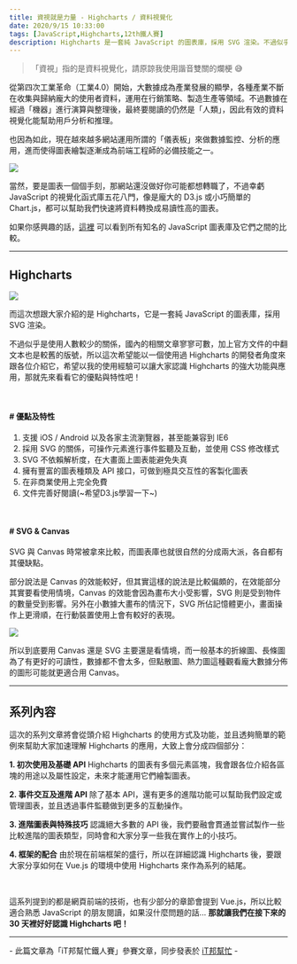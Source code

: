 ```yaml
---
title: 資視就是力量 - Highcharts / 資料視覺化
date: 2020/9/15 10:33:00
tags: [JavaScript,Highcharts,12th鐵人賽]
description: Highcharts 是一套純 JavaScript 的圖表庫，採用 SVG 渲染。不過似乎是使用人數較少的關係，國內的相關文章寥寥可數，加上官方文件的中翻文本也是較舊的版號，所以這次希望能以一個使用過 Highcharts 的開發者角度來跟各位介紹它，希望以我的使用經驗可以讓大家認識 Highcharts 的強大功能與應用，那就先來看看它的優點與特性吧！
---
```

> 「資視」指的是資料視覺化，請原諒我使用諧音雙關的爛梗 :sweat_smile:

從第四次工業革命（工業4.0）開始，大數據成為產業發展的顯學，各種產業不斷在收集與歸納龐大的使用者資料，運用在行銷策略、製造生產等領域。不過數據在經過「機器」進行演算與整理後，最終要閱讀的仍然是「人類」，因此有效的資料視覺化能幫助用戶分析和推理。

也因為如此，現在越來越多網站運用所謂的「儀表板」來做數據監控、分析的應用，進而使得圖表繪製逐漸成為前端工程師的必備技能之一。

<img src="/img/content/highcharts-1/data.png" style="max-width: 500px;" />

當然，要是圖表一個個手刻，那網站還沒做好你可能都想轉職了，不過幸虧 JavaScript 的視覺化函式庫五花八門，像是龐大的 D3.js 或小巧簡單的 Chart.js，都可以幫助我們快速將資料轉換成易讀性高的圖表。

如果你感興趣的話，[這裡](https://en.wikipedia.org/wiki/Comparison_of_JavaScript_charting_libraries) 可以看到所有知名的 JavaScript 圖表庫及它們之間的比較。

---

## Highcharts

<img src="/img/content/highcharts-1/highchart.png" style="max-width: 500px;" />

而這次想跟大家介紹的是 Highcharts，它是一套純 JavaScript 的圖表庫，採用 SVG 渲染。

不過似乎是使用人數較少的關係，國內的相關文章寥寥可數，加上官方文件的中翻文本也是較舊的版號，所以這次希望能以一個使用過 Highcharts 的開發者角度來跟各位介紹它，希望以我的使用經驗可以讓大家認識 Highcharts 的強大功能與應用，那就先來看看它的優點與特性吧！

<br/>

#### # 優點及特性
1. 支援 iOS / Android 以及各家主流瀏覽器，甚至能兼容到 IE6
2. 採用 SVG 的關係，可操作元素進行事件監聽及互動，並使用 CSS 修改樣式
3. SVG 不依賴解析度，在大畫面上圖表能避免失真
4. 擁有豐富的圖表種類及 API 接口，可做到極具交互性的客製化圖表
5. 在非商業使用上完全免費
6. 文件完善好閱讀(~希望D3.js學習一下~)

<br/>

#### # SVG & Canvas
SVG 與 Canvas 時常被拿來比較，而圖表庫也就很自然的分成兩大派，各自都有其優缺點。

部分說法是 Canvas 的效能較好，但其實這樣的說法是比較偏頗的，在效能部分其實要看使用情境，Canvas 的效能會因為畫布大小受影響，SVG 則是受到物件的數量受到影響。另外在小數據大畫布的情況下，SVG 所佔記憶體更小，畫面操作上更滑順，在行動裝置使用上會有較好的表現。

<img src="/img/content/highcharts-1/svg-vs-canvas.png" style="max-width: 600px;" />


所以到底要用 Canvas 還是 SVG 主要還是看情境，而一般基本的折線圖、長條圖為了有更好的可讀性，數據都不會太多，但點散圖、熱力圖這種觀看龐大數據分佈的圖形可能就更適合用 Canvas。

---

## 系列內容

這次的系列文章將會從頭介紹 Highcharts 的使用方式及功能，並且透夠簡單的範例來幫助大家加速理解 Highcharts 的應用，大致上會分成四個部分：

**1. 初次使用及基礎 API**
Highcharts 的圖表有多個元素區塊，我會跟各位介紹各區塊的用途以及屬性設定，未來才能運用它們繪製圖表。

**2. 事件交互及進階 API**
除了基本 API，還有更多的進階功能可以幫助我們設定或管理圖表，並且透過事件監聽做到更多的互動操作。

**3. 進階圖表與特殊技巧**
認識絕大多數的 API 後，我們要融會貫通並嘗試製作一些比較進階的圖表類型，同時會和大家分享一些我在實作上的小技巧。

**4. 框架的配合**
由於現在前端框架的盛行，所以在詳細認識 Highcharts 後，要跟大家分享如何在 Vue.js 的環境中使用 Highcharts 來作為系列的結尾。

<br/>

這系列提到的都是網頁前端的技術，也有少部分的章節會提到 Vue.js，所以比較適合熟悉 JavaScript 的朋友閱讀，如果沒什麼問題的話...
**那就讓我們在接下來的 30 天裡好好認識 Highcharts 吧！**

---

\- 此篇文章為「iT邦幫忙鐵人賽」參賽文章，同步發表於 [iT邦幫忙](https://ithelp.ithome.com.tw/articles/10236987) -
